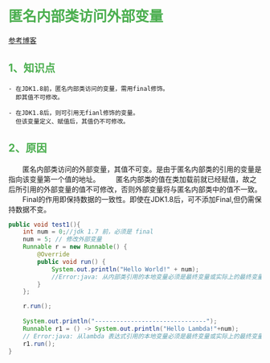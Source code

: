 # <font color=#4caf50 >匿名内部类访问外部变量</font>

[参考博客](https://blog.csdn.net/tianjindong0804/article/details/81710268?depth_1-utm_source=distribute.pc_relevant.none-task&utm_source=distribute.pc_relevant.none-task)

## <font color=#4caf50 > 1、知识点 </font>

``` 
- 在JDK1.8前，匿名内部类访问的变量，需用final修饰。
  即其值不可修改。

- 在JDK1.8后，则可引用无fianl修饰的变量。
  但该变量定义、赋值后，其值仍不可修改。
```

## <font color=#4caf50 > 2、原因 </font>

&emsp;&emsp;匿名内部类访问的外部变量，其值不可变。是由于匿名内部类的引用的变量是指向该变量第一个值的地址。
&emsp;&emsp;匿名内部类的值在类加载前就已经赋值，故之后所引用的外部变量的值不可修改，否则外部变量将与匿名内部类中的值不一致。
&emsp;&emsp;Final的作用即保持数据的一致性。即使在JDK1.8后，可不添加Final,但仍需保持数据不变。

```java
public void test1(){
    int num = 0;//jdk 1.7 前，必须是 final
    num = 5; // 修改外部变量
    Runnable r = new Runnable() {
        @Override
        public void run() {
            System.out.println("Hello World!" + num);
            //Error:java: 从内部类引用的本地变量必须是最终变量或实际上的最终变量
        }
    };

    r.run();
  
    System.out.println("-------------------------------");
    Runnable r1 = () -> System.out.println("Hello Lambda!"+num);
    // Error:java: 从lambda 表达式引用的本地变量必须是最终变量或实际上的最终变量
    r1.run();
}
```
